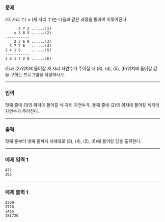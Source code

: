 ### 문제
(세 자리 수) × (세 자리 수)는 다음과 같은 과정을 통하여 이루어진다.
```shell
      4 7 2 ......(1)
    x 3 8 5 ......(2)
-----------
    2 3 6 0 ......(3)
  3 7 7 6   ......(4)
1 4 1 6     ......(5)
-----------
1 8 1 7 2 0 ......(6)
```
(1)과 (2)위치에 들어갈 세 자리 자연수가 주어질 때 (3), (4), (5), (6)위치에 들어갈 값을 구하는 프로그램을 작성하시오.
***
### 입력
첫째 줄에 (1)의 위치에 들어갈 세 자리 자연수가, 둘째 줄에 (2)의 위치에 들어갈 세자리 자연수가 주어진다.
***
### 출력
첫째 줄부터 넷째 줄까지 차례대로 (3), (4), (5), (6)에 들어갈 값을 출력한다.
***
### 예제 입력 1
```shell
472
385
```
***
### 예제 출력 1
```shell
2360
3776
1416
181720
```
